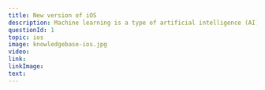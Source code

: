 ```yaml
---
title: New version of iOS
description: Machine learning is a type of artificial intelligence (AI) that provides computers with the ability to learn without being explicitly programmed. Machine learning focuses on the development of computer programs that can change when exposed to new data.
questionId: 1
topic: ios
image: knowledgebase-ios.jpg
video:
link:
linkImage:
text:
---
```


